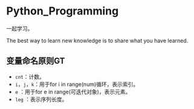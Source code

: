 # Python_Programming

一起学习。

The best way to learn new knowledge is to share what you have learned.


## 变量命名原则GT

- `cnt`：计数。
- `i`，`j`，`k`：用于for i in range(num)循环，表示索引。
- `e`  ：用于for e in range(可迭代对象)，表示元素。
- `leg`  ：表示序列长度。
